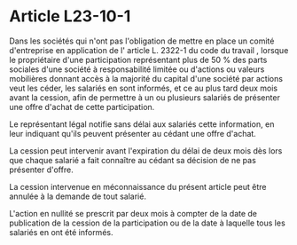 # Article L23-10-1

Dans les sociétés qui n'ont pas l'obligation de mettre en place un comité d'entreprise en application de l'
article L. 2322-1 du code du travail
, lorsque le propriétaire d'une participation représentant plus de 50 % des parts sociales d'une société à responsabilité limitée ou d'actions ou valeurs mobilières donnant accès à la majorité du capital d'une société par actions veut les céder, les salariés en sont informés, et ce au plus tard deux mois avant la cession, afin de permettre à un ou plusieurs salariés de présenter une offre d'achat de cette participation.

Le représentant légal notifie sans délai aux salariés cette information, en leur indiquant qu'ils peuvent présenter au cédant une offre d'achat.

La cession peut intervenir avant l'expiration du délai de deux mois dès lors que chaque salarié a fait connaître au cédant sa décision de ne pas présenter d'offre.

La cession intervenue en méconnaissance du présent article peut être annulée à la demande de tout salarié.

L'action en nullité se prescrit par deux mois à compter de la date de publication de la cession de la participation ou de la date à laquelle tous les salariés en ont été informés.
